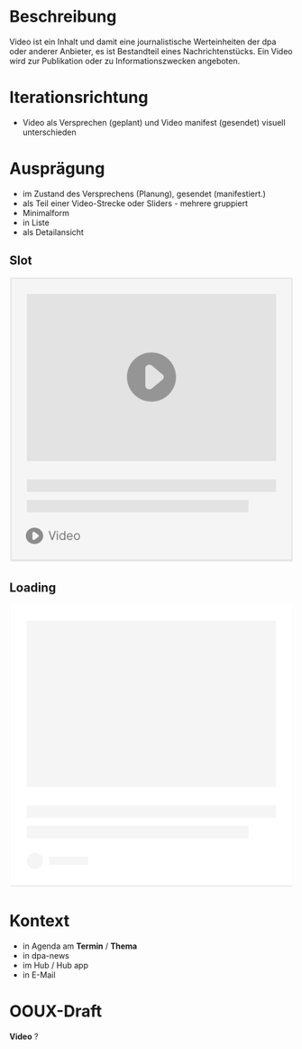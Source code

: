 # Beschreibung
Video  ist ein Inhalt und damit eine journalistische Werteinheiten der dpa oder anderer Anbieter, es ist Bestandteil eines Nachrichtenstücks. Ein Video wird zur Publikation oder zu Informationszwecken angeboten.


# Iterationsrichtung
* Video als Versprechen (geplant) und Video manifest (gesendet) visuell unterschieden

# Ausprägung
* im Zustand des Versprechens (Planung), gesendet (manifestiert.)
* als Teil einer Video-Strecke oder Sliders - mehrere gruppiert
* Minimalform
* in Liste
* als Detailansicht

## Slot
<Playground><img src="Video-slot@2x.png"></Playground>

## Loading
<Playground><img src="Video-loading@2x.png"></Playground>

# Kontext
* in Agenda am **Termin** / **Thema**
* in dpa-news
* im Hub / Hub app
* in E-Mail


# OOUX-Draft
**Video**
?
